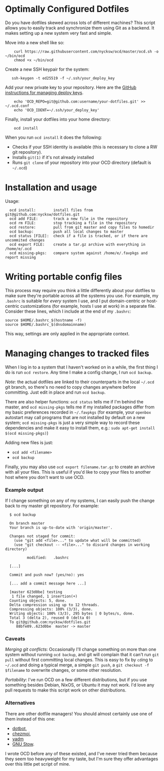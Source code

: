 # Optimally Configured Dotfiles

Do you have dotfiles skewed across lots of different machines? This script allows 
you to easily track and synchronize them using Git as a backend. It makes
setting up a new system very fast and simple.

Move into a new shell like so:

```
    curl https://raw.githubusercontent.com/nycksw/ocd/master/ocd.sh -o ~/bin/ocd
    chmod +x ~/bin/ocd
```

Create a new SSH keypair for the system:

```
   ssh-keygen -t ed25519 -f ~/.ssh/your_deploy_key
```

Add your new private key to your repository. Here are the
[GitHub instructions for managing deploy keys](https://docs.github.com/en/authentication/connecting-to-github-with-ssh/managing-deploy-keys).

```
    echo 'OCD_REPO=git@github.com:username/your-dotfiles.git' >> ~/.ocd.conf
    echo 'OCD_IDENT=~/.ssh/your_deploy_key'
```

Finally, install your dotfiles into your home directory:

```
    ocd install
```

When you run `ocd install` it does the following:

  * Checks if your SSH identity is available (this is necessary to clone a RW git repository).
  * Installs `git(1)` if it's not already installed
  * Runs `git clone` of your repository into your OCD directory (default is `~/.ocd`)

# Installation and usage

Usage:
```
  ocd install:        install files from git@github.com:nycksw/dotfiles.git
  ocd add FILE:       track a new file in the repository
  ocd rm FILE:        stop tracking a file in the repository
  ocd restore:        pull from git master and copy files to homedir
  ocd backup:         push all local changes to master
  ocd status [FILE]:  check if a file is tracked, or if there are uncommited changes
  ocd export FILE:    create a tar.gz archive with everything in /home/e/.ocd
  ocd missing-pkgs:   compare system against /home/e/.favpkgs and report missing
```

# Writing portable config files

This process may require you think a little differently about your dotfiles to
make sure they're portable across all the systems you use. For example, my
`.bashrc` is suitable for *every* system I use, and I put domain-centric or
host-centric customizations (for example, hosts I use at work) in a separate file.
Consider these lines, which I include at the end of my `.bashrc`:

    source $HOME/.bashrc_$(hostname -f)
    source $HOME/.bashrc_$(dnsdomainname)

This way, settings are only applied in the appropriate context.

# Managing changes to tracked files

When I log in to a system that I haven't worked on in a while, the first thing
I do is run `ocd restore`. Any time I make a config change, I run `ocd backup`.

*Note*: the actual dotfiles are linked to their counterparts in the
local `~/.ocd` git branch, so there's no need to copy changes anywhere before
committing. Just edit in place and run `ocd backup`.

There are also helper functions: `ocd status` tells me if I'm behind the
master, and `ocd missing-pkgs` tells me if my installed
packages differ from my basic preferences recorded in `~/.favpkgs` (for
example, your `openbox` autostart may call programs that are not installed
by default on a new system; `ocd missing-pkgs` is just a very simple way
to record these dependencies and make it easy to install them, e.g.: `sudo
apt-get install $(ocd missing-pkgs)`)

Adding new files is just:
  * `ocd add <filename>`
  * `ocd backup`

Finally, you may also use `ocd export filename.tar.gz` to create an archive
with all your files. This is useful if you'd like to copy your files to
another host where you don't want to use OCD.

### Example output

If I change something on any of my systems, I can easily push the change
back to my master git repository. For example:

```
  $ ocd backup

  On branch master
  Your branch is up-to-date with 'origin/master'.

  Changes not staged for commit:
    (use "git add <file>..." to update what will be committed)
    (use "git checkout -- <file>..." to discard changes in working directory)

          modified:   .bashrc

  [...]

  Commit and push now? (yes/no): yes

  [... add a commit message here ...]

  [master 623d0be] testing
   1 file changed, 1 insertion(+)
  Counting objects: 5, done.
  Delta compression using up to 12 threads.
  Compressing objects: 100% (3/3), done.
  Writing objects: 100% (3/3), 295 bytes | 0 bytes/s, done.
  Total 3 (delta 2), reused 0 (delta 0)
  To git@github.com:nycksw/dotfiles.git
     88bfe09..623d0be  master -> master
```

### Caveats

*Merging git conflicts*: Occasionally I'll change something on more than one system without
running `ocd backup`, and git will complain that it can't run `git pull` without
first committing local changes. This is easy to fix by `cd`ing to `~/.ocd`
and doing a typical merge, a simple `git push`, a `git checkout -f $filename`
to overwrite changes, or some other resolution.

*Portability*: I've run OCD on a few different distributions, but if you use something besides
Debian, NixOS, or Ubuntu it may not work. I'd love any pull requests to make this script work
on other distributions. 

### Alternatives

There are other dotfile managers! You should almost certainly use one of them instead of
this one:

* [dotbot](https://github.com/anishathalye/dotbot),
* [chezmoi](https://www.chezmoi.io/why-use-chezmoi/),
* [yadm](https://yadm.io/)
* [GNU Stow](https://www.gnu.org/software/stow/).

 I wrote OCD before any of these existed, and I've never tried them because they seem too
 heavyweight for my taste, but I'm sure they offer advantages over this little pet script
 of mine.
